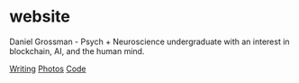 # website
Daniel Grossman - Psych + Neuroscience undergraduate with an interest in blockchain, AI, and the human mind.

[Writing](url)
[Photos](url)
[Code](url)

